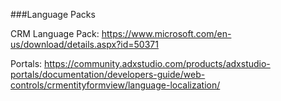 ###Language Packs

CRM Language Pack: https://www.microsoft.com/en-us/download/details.aspx?id=50371

Portals: https://community.adxstudio.com/products/adxstudio-portals/documentation/developers-guide/web-controls/crmentityformview/language-localization/
